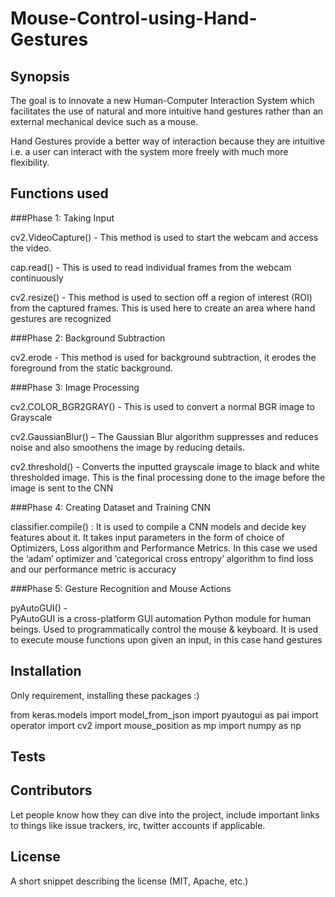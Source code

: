 # Mouse-Control-using-Hand-Gestures
## Synopsis

The goal is to innovate a new Human-Computer Interaction System which facilitates the use of natural and more intuitive hand gestures rather than an external mechanical device such as a mouse.

Hand Gestures provide a better way of interaction because they are intuitive i.e. a user can interact with the system more freely with much more flexibility.


## Functions used

###Phase 1: Taking Input 

cv2.VideoCapture()  -  This method is used to start the webcam and access the video.

cap.read() - This is used to read individual frames from the             webcam continuously

cv2.resize() - This method is used to section off a region of interest (ROI) from the captured frames. This is used here to create an area where hand gestures are recognized

###Phase 2: Background Subtraction 

cv2.erode  -  This method is used for background subtraction, it erodes the foreground from the static background.

###Phase 3: Image Processing

cv2.COLOR_BGR2GRAY() -  This is used to convert a normal BGR image to Grayscale

cv2.GaussianBlur() – The Gaussian Blur algorithm suppresses and reduces noise and also smoothens the image by reducing details.

cv2.threshold() - Converts the inputted grayscale image to black and white thresholded image. This is the final processing done to the image before the image is sent to the CNN

###Phase 4: Creating Dataset and Training CNN 

classifier.compile() :
It is used to compile a CNN models and decide key features about it.
It takes input parameters in the form of choice of Optimizers, Loss algorithm and Performance Metrics.
In this case we used the ‘adam’ optimizer and ‘categorical cross entropy’ algorithm to find loss and our performance metric is accuracy

###Phase 5:  Gesture Recognition and Mouse Actions

pyAutoGUI() -  
PyAutoGUI is a cross-platform GUI automation Python module for human beings. Used to programmatically control the mouse & keyboard. It is used to execute mouse functions upon given an input, in this case hand gestures

## Installation
Only requirement, installing these packages :)

from keras.models import model_from_json
import pyautogui as pai
import operator
import cv2
import mouse_position as mp
import numpy as np

## Tests



## Contributors

Let people know how they can dive into the project, include important links to things like issue trackers, irc, twitter accounts if applicable.

## License

A short snippet describing the license (MIT, Apache, etc.)
